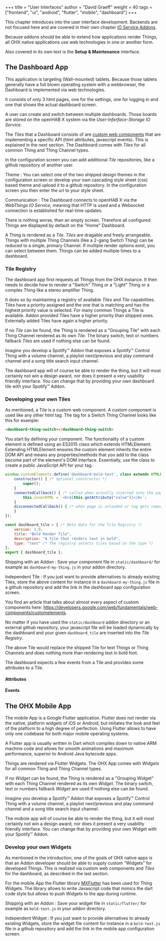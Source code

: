 +++
title = "User Interfaces"
author = "David Graeff"
weight = 40
tags = ["frontend", "ui", "android", "flutter", "mobile", "dashboard"]
+++

This chapter introduces into the user interface development. Backends are not focused here and are covered in their own chapter [IO Service Addons](/developer/addons_ioservice).

Because addons should be able to extend how applications render Things, all OHX native applications use web technologies in one or another form.

Also covered in its own text is the **Setup &amp; Maintenance** interface.

## The Dashboard App

This application is targeting (Wall-mounted) tablets. Because those tablets generally have a full blown operating system with a webbrowser, the Dashboard is implemented via web technologies.

It consists of only 3 html pages, one for the settings, one for logging in and one that shows the actual dashboard screen.

A user can create and switch between multiple dashboards. Those boards are stored on the openHAB X system via the *User-Inferface-Storage IO Service*.

The *Tiles* that a Dashboard consists of are [custom web components](https://developers.google.com/web/fundamentals/web-components/customelements) that are implementing a specific API (html attributes, javascript events). This is explained in the next section. The Dashboard comes with *Tiles* for all common Thing and Thing Channel types.

In the configuration screen you can add additional *Tile* repositories, like a github repository of another user.

Theme
: You can select one of the two shipped design themes in the configuration screen or develop your own cascading style sheet (css) based theme and upload it to a github repository. In the configuration screen you then enter the url to your style sheet.

Communication
: The Dashboard connects to openHAB X via the *WebThings IO Service*, meaning that HTTP is used and a Websocket connection is established for real-time updates.

There is nothing worse, than an empty screen. Therefore all configured Things are displayed by default on the "Home" Dashboard.

A Thing is rendered as a *Tile*. *Tiles* are dragable and freely arrangeable. Things with multiple Thing Channels (like a 2-gang Switch Thing) can be reduced to a single, primary Channel. If multiple render options exist, you can select between them. Things can be added multiple times to a dashboard.

### Tile Registry

The dashboard app first requests all Things from the OHX instance. It then needs to decide how to render a "Switch" Thing or a "Light" Thing or a complex Thing like a stereo amplifier Thing.

It does so by maintaining a registry of available *Tiles* and *Tile* capabilities. Tiles have a priority assigned and the one that is matching and has the highest priority value is selected. For many common Things a Tile is available. Addon provided Tiles have a higher priority than shipped ones. Externally added Tiles have again a higher priority.

If no *Tile* can be found, the Thing is rendered as a "Grouping Tile" with each Thing Channel rendered as its own *Tile*. The binary switch, text or numbers fallback *Tiles* are used if nothing else can be found.

Imagine you develop a Spotify&trade; Addon that exposes a Spotify&trade; Control Thing with a volume channel, a playlist next/previous and play command channel and a song title search input channel.

The dashboard app will of course be able to render the thing, but it will most certainly not win a design award, nor does it present a very usability friendly interface. You can change that by providing your own dashboard tile with your Spotify&trade; Addon.

### Developing your own Tiles

As mentioned, a Tile is a custom web component.
A custom component is used like any other html tag. The tag for a Switch Thing Channel looks like this for example:

```html
<dashboard-thing-switch></dashboard-thing-switch>
```

You start by defining your component. The functionality of a custom element is defined using an ES2015 class which extends HTMLElement. Extending HTMLElement ensures the custom element inherits the entire DOM API and means any properties/methods that you add to the class become part of the element's DOM interface. Essentially, use the class to create a public JavaScript API for your tag.

```js
window.customElements.define('dashboard-bold-text', class extends HTMLElement {
    constructor() { /* optional constructor */
        super();
    }
    connectedCallback() { /* called when actually inserted into the page */
        this.innerHTML = `<b>${this.getAttribute("value")}</b>`;
    }
    disconnectedCallback() { /* when page is unloaded or tag gets removed */
    }
});

const dashboard_tile = { /* Meta data for the Tile Registry */
    version: 1.0,
    title: "Bold Render Tile",
    description: "A tile that renders text in bold",
    type: "text" /* The registry selects tiles based on the type */
};
export { dashboard_tile };
```

Shipping with an Addon
: Save your component file in `static/dashboard/` for example as `dashboard-my-thing.js` in your addon directory.

Independent Tile
: If you just want to provide alternatives to already existing Tiles, store the above content for instance in a `dashboard-my-thing.js` file in a github repository and add the link in the dashboard app configuration screen.

You find an article that talks about almost every aspect of custom components here: https://developers.google.com/web/fundamentals/web-components/customelements.

No matter if you have used the `static/dashboard` addon directory or an external github repository, your javascript file will be loaded dynamically by the dashboard and your given `dashboard_tile` are inserted into the *Tile Registry*.

The above Tile would replace the shipped Tile for text Things or Thing Channels and does nothing more than rendering text in bold font.

The dashboard expects a few events from a Tile and provides some attributes to a Tile.

#### Attributes

#### Events

## The OHX Mobile App

The mobile App is a Google Flutter application. Flutter does not render via the native, platform widgets of iOS or Android, but imitates the look and feel of the platform to a high degree of perfection. Using Flutter allows to have only one codebase for both major mobile operating systems.

A Flutter app is usually written in Dart which compiles down to native ARM machine code and allows for smooth animations and maximum performance, superior to Android Java bytecode apps.

Things are rendered via Flutter Widgets. The OHX App comes with *Widgets* for all common Thing and Thing Channel types.

If no *Widget* can be found, the Thing is rendered as a "Grouping Widget" with each Thing Channel rendered as its own *Widget*. The binary switch, text or numbers fallback *Widget* are used if nothing else can be found.

Imagine you develop a Spotify&trade; Addon that exposes a Spotify&trade; Control Thing with a volume channel, a playlist next/previous and play command channel and a song title search input channel.

The mobole app will of course be able to render the thing, but it will most certainly not win a design award, nor does it present a very usability friendly interface. You can change that by providing your own Widget with your Spotify&trade; Addon.

### Develop your own Widgets

As mentioned in the introduction, one of the goals of OHX native apps is that an Addon developer should be able to supply custom "Widgets" for developed Things. This is realized via custom web components and *Tiles* for the dashboard, as described in the last section.

For the mobile App the Flutter library [MXFlutter](https://github.com/TGIF-iMatrix/MXFlutter/blob/master/Documentation/readmeEnglish.md) has been used for Thing Widgets. The library allows to write Javascript code that mimics the dart code style but allows to push Widgets to the app during runtime.

Shipping with an Addon
: Save your widget file in `static/flutter/` for example as `bold-text.js` in your addon directory.

Independent Widget
: If you just want to provide alternatives to already existing Widgets, store the widget file content for instance in a `bold-text.js` file in a github repository and add the link in the mobile app configuration screen.
